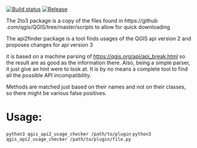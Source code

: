 [![Build status](https://travis-ci.org/opengisch/qgis2to3.svg?master)](https://travis-ci.org/opengisch/qgis2to3)
[![Release](https://img.shields.io/github/release/opengisch/qgis2to3.svg)](https://github.com/opengisch/qgis2to3/releases)


The 2to3 package is a copy of the files found in https://github
.com/qgis/QGIS/tree/master/scripts to allow for quick downloading



The api2finder package is a tool finds usages of the QGIS api version 2 and 
proposes changes for api version 3

it is based on a machine parsing of https://qgis.org/api/api_break.html so the result are as good as the information there.
Also, being a simple parser, it just give an hint were to look at. It is by no means a complete tool to find all the
possible API incompatibility.

Methods are matched just based on their names and not on their classes, so there might be various false positives.

# Usage:
`python3 qgis_api2_usage_checker /path/to/plugin`
`python3 qgis_api2_usage_checker /path/to/plugin/file.py`
